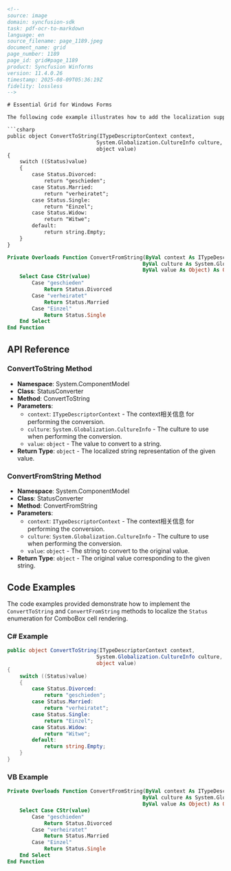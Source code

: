 ```html
<!--
source: image
domain: syncfusion-sdk
task: pdf-ocr-to-markdown
language: en
source_filename: page_1189.jpeg
document_name: grid
page_number: 1189
page_id: grid#page_1189
product: Syncfusion Winforms
version: 11.4.0.26
timestamp: 2025-08-09T05:36:19Z
fidelity: lossless
-->

# Essential Grid for Windows Forms

The following code example illustrates how to add the localization support to the ComboBox cell using the `ConvertToString` method of the `Status` class.

```csharp
public object ConvertToString(ITypeDescriptorContext context,
                             System.Globalization.CultureInfo culture,
                             object value)
{
    switch ((Status)value)
    {
        case Status.Divorced:
            return "geschieden";
        case Status.Married:
            return "verheiratet";
        case Status.Single:
            return "Einzel";
        case Status.Widow:
            return "Witwe";
        default:
            return string.Empty;
    }
}
```

```vb
Private Overloads Function ConvertFromString(ByVal context As ITypeDescriptorContext,
                                            ByVal culture As System.Globalization.CultureInfo,
                                            ByVal value As Object) As Object
    Select Case CStr(value)
        Case "geschieden"
            Return Status.Divorced
        Case "verheiratet"
            Return Status.Married
        Case "Einzel"
            Return Status.Single
    End Select
End Function
```

## API Reference

### ConvertToString Method

- **Namespace**: System.ComponentModel
- **Class**: StatusConverter
- **Method**: ConvertToString
- **Parameters**:
  - `context`: `ITypeDescriptorContext` - The context相关信息 for performing the conversion.
  - `culture`: `System.Globalization.CultureInfo` - The culture to use when performing the conversion.
  - `value`: `object` - The value to convert to a string.
- **Return Type**: `object` - The localized string representation of the given value.

### ConvertFromString Method

- **Namespace**: System.ComponentModel
- **Class**: StatusConverter
- **Method**: ConvertFromString
- **Parameters**:
  - `context`: `ITypeDescriptorContext` - The context相关信息 for performing the conversion.
  - `culture`: `System.Globalization.CultureInfo` - The culture to use when performing the conversion.
  - `value`: `object` - The string to convert to the original value.
- **Return Type**: `object` - The original value corresponding to the given string.

## Code Examples

The code examples provided demonstrate how to implement the `ConvertToString` and `ConvertFromString` methods to localize the `Status` enumeration for ComboBox cell rendering.

### C# Example

```csharp
public object ConvertToString(ITypeDescriptorContext context,
                             System.Globalization.CultureInfo culture,
                             object value)
{
    switch ((Status)value)
    {
        case Status.Divorced:
            return "geschieden";
        case Status.Married:
            return "verheiratet";
        case Status.Single:
            return "Einzel";
        case Status.Widow:
            return "Witwe";
        default:
            return string.Empty;
    }
}
```

### VB Example

```vb
Private Overloads Function ConvertFromString(ByVal context As ITypeDescriptorContext,
                                            ByVal culture As System.Globalization.CultureInfo,
                                            ByVal value As Object) As Object
    Select Case CStr(value)
        Case "geschieden"
            Return Status.Divorced
        Case "verheiratet"
            Return Status.Married
        Case "Einzel"
            Return Status.Single
    End Select
End Function
```

<!-- tags: [Syncfusion, Windows Forms, ComboBox, Localization, ConvertToString, ConvertFromString, Status, Enum] keywords: [Essential Grid, ComboBox cell, localization support, C#, VB.NET, Status enum, ITypeDescriptorContext, CultureInfo, switch-case, Select Case, string conversion] -->
```